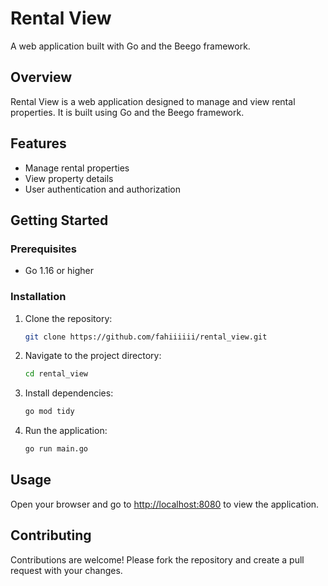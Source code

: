 # Rental View

A web application built with Go and the Beego framework.

## Overview

Rental View is a web application designed to manage and view rental properties. It is built using Go and the Beego framework.

## Features

- Manage rental properties  
- View property details  
- User authentication and authorization  

## Getting Started

### Prerequisites

- Go 1.16 or higher  

### Installation

1. Clone the repository:  
   ```bash
   git clone https://github.com/fahiiiiii/rental_view.git
   ```
2. Navigate to the project directory:  
   ```bash
   cd rental_view
   ```
3. Install dependencies:  
   ```bash
   go mod tidy
   ```
4. Run the application:  
   ```bash
   go run main.go
   ```

## Usage

Open your browser and go to [http://localhost:8080](http://localhost:8080) to view the application.

## Contributing

Contributions are welcome! Please fork the repository and create a pull request with your changes.


